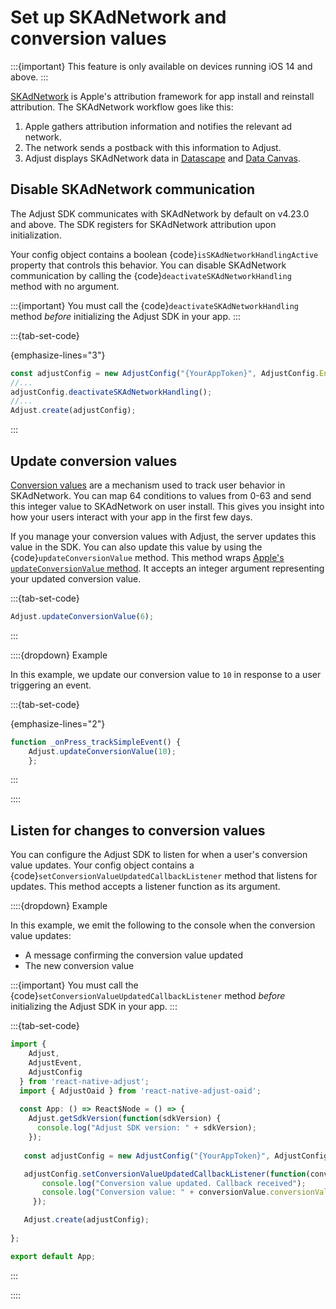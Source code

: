 # Set up SKAdNetwork and conversion values

:::{important} 
This feature is only available on devices running iOS 14 and above.
:::

[SKAdNetwork](https://help.adjust.com/en/article/skadnetwork) is Apple's attribution framework for app install and reinstall attribution. The SKAdNetwork workflow goes like this:

1. Apple gathers attribution information and notifies the relevant ad network.
2. The network sends a postback with this information to Adjust.
3. Adjust displays SKAdNetwork data in [Datascape](https://help.adjust.com/en/article/datascape) and [Data Canvas](https://help.adjust.com/en/article/data-canvas).

## Disable SKAdNetwork communication
The Adjust SDK communicates with SKAdNetwork by default on v4.23.0 and above. The SDK registers for SKAdNetwork attribution upon initialization.

Your config object contains a boolean {code}`isSKAdNetworkHandlingActive` property that controls this behavior. You can disable SKAdNetwork communication by calling the {code}`deactivateSKAdNetworkHandling` method with no argument.

:::{important} 
You must call the {code}`deactivateSKAdNetworkHandling` method _before_ initializing the Adjust SDK in your app.
:::

:::{tab-set-code}

{emphasize-lines="3"}
```js
const adjustConfig = new AdjustConfig("{YourAppToken}", AdjustConfig.EnvironmentSandbox);
//...
adjustConfig.deactivateSKAdNetworkHandling();
//...
Adjust.create(adjustConfig);
```

:::

## Update conversion values
[Conversion values](https://help.adjust.com/en/article/map-conversion-values) are a mechanism used to track user behavior in SKAdNetwork. You can map 64 conditions to values from 0-63 and send this integer value to SKAdNetwork on user install. This gives you insight into how your users interact with your app in the first few days.

If you manage your conversion values with Adjust, the server updates this value in the SDK. You can also update this value by using the {code}`updateConversionValue` method. This method wraps [Apple's `updateConversionValue` method](https://developer.apple.com/documentation/storekit/skadnetwork/3566697-updateconversionvalue). It accepts an integer argument representing your updated conversion value.

:::{tab-set-code}
```js
Adjust.updateConversionValue(6);
```
:::

::::{dropdown} Example

In this example, we update our conversion value to `10` in response to a user triggering an event.

:::{tab-set-code}

{emphasize-lines="2"}
```js
function _onPress_trackSimpleEvent() {
    Adjust.updateConversionValue(10);
    };
```
:::

::::

## Listen for changes to conversion values

You can configure the Adjust SDK to listen for when a user's conversion value updates. Your config object contains a {code}`setConversionValueUpdatedCallbackListener` method that listens for updates. This method accepts a listener function as its argument.

::::{dropdown} Example

In this example, we emit the following to the console when the conversion value updates:

- A message confirming the conversion value updated
- The new conversion value

:::{important}
You must call the {code}`setConversionValueUpdatedCallbackListener` method _before_ initializing the Adjust SDK in your app.
:::

:::{tab-set-code}

```js
import {
    Adjust,
    AdjustEvent,
    AdjustConfig
  } from 'react-native-adjust';
  import { AdjustOaid } from 'react-native-adjust-oaid';
  
  const App: () => React$Node = () => {
    Adjust.getSdkVersion(function(sdkVersion) {
      console.log("Adjust SDK version: " + sdkVersion);
    });
    
   const adjustConfig = new AdjustConfig("{YourAppToken}", AdjustConfig.EnvironmentSandbox);

   adjustConfig.setConversionValueUpdatedCallbackListener(function(conversionValue) {
       console.log("Conversion value updated. Callback received");
       console.log("Conversion value: " + conversionValue.conversionValue);
     });

   Adjust.create(adjustConfig);
   
};

export default App;
```

:::

::::

